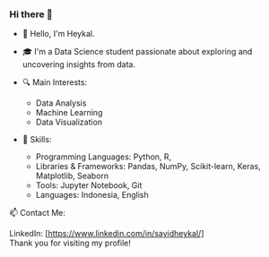 ### Hi there 👋

- 👋 Hello, I'm Heykal.

- 🎓 I'm a Data Science student passionate about exploring and uncovering insights from data.

- 🔍 Main Interests:
  * Data Analysis
  * Machine Learning
  * Data Visualization
    
- 🚀 Skills:
  * Programming Languages: Python, R, 
  * Libraries & Frameworks: Pandas, NumPy, Scikit-learn, Keras, Matplotlib, Seaborn
  * Tools: Jupyter Notebook, Git
  * Languages: Indonesia, English


📫 Contact Me:

LinkedIn: [https://www.linkedin.com/in/sayidheykal/]<br>
Thank you for visiting my profile!
